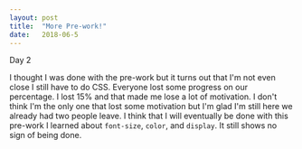 ```yaml
---
layout: post
title:  "More Pre-work!"
date:   2018-06-5
---
```

Day 2

I thought I was done with the pre-work but it turns out that I'm not even close
I still have to do CSS. Everyone lost some progress on our percentage. I lost
15% and that made me lose a lot of motivation. I don't think I'm the only one
that lost some motivation but I'm glad I'm still here we already had two people
leave. I think that I will eventually be done with this pre-work I learned about
`font-size`, `color`, and `display`. It still shows no sign of being done.
